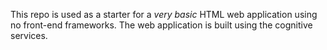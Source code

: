 This repo is used as a starter for a _very basic_ HTML web application using no front-end frameworks.
The web application is built using the cognitive services.
